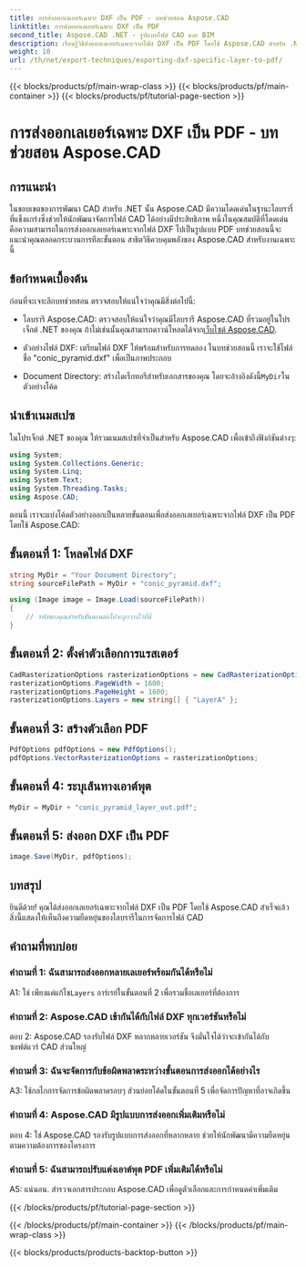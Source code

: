 ```yaml
---
title: การส่งออกเลเยอร์เฉพาะ DXF เป็น PDF - บทช่วยสอน Aspose.CAD
linktitle: การส่งออกเลเยอร์เฉพาะ DXF เป็น PDF
second_title: Aspose.CAD .NET - รูปแบบไฟล์ CAD และ BIM
description: เรียนรู้วิธีส่งออกเลเยอร์เฉพาะจากไฟล์ DXF เป็น PDF โดยใช้ Aspose.CAD สำหรับ .NET ปฏิบัติตามคำแนะนำทีละขั้นตอนนี้เพื่อการผสานรวมที่ราบรื่น
weight: 10
url: /th/net/export-techniques/exporting-dxf-specific-layer-to-pdf/
---
```


{{< blocks/products/pf/main-wrap-class >}}
{{< blocks/products/pf/main-container >}}
{{< blocks/products/pf/tutorial-page-section >}}

# การส่งออกเลเยอร์เฉพาะ DXF เป็น PDF - บทช่วยสอน Aspose.CAD

## การแนะนำ

ในขอบเขตของการพัฒนา CAD สำหรับ .NET นั้น Aspose.CAD มีความโดดเด่นในฐานะไลบรารี่ที่แข็งแกร่งซึ่งช่วยให้นักพัฒนาจัดการไฟล์ CAD ได้อย่างมีประสิทธิภาพ หนึ่งในคุณสมบัติที่โดดเด่นคือความสามารถในการส่งออกเลเยอร์เฉพาะจากไฟล์ DXF ไปเป็นรูปแบบ PDF บทช่วยสอนนี้จะแนะนำคุณตลอดกระบวนการทีละขั้นตอน สาธิตวิธีควบคุมพลังของ Aspose.CAD สำหรับงานเฉพาะนี้

## ข้อกำหนดเบื้องต้น

ก่อนที่จะเจาะลึกบทช่วยสอน ตรวจสอบให้แน่ใจว่าคุณมีสิ่งต่อไปนี้:

-  ไลบรารี Aspose.CAD: ตรวจสอบให้แน่ใจว่าคุณมีไลบรารี Aspose.CAD ที่รวมอยู่ในโปรเจ็กต์ .NET ของคุณ ถ้าไม่เช่นนั้นคุณสามารถดาวน์โหลดได้จาก[เว็บไซต์ Aspose.CAD](https://releases.aspose.com/cad/net/).

- ตัวอย่างไฟล์ DXF: เตรียมไฟล์ DXF ให้พร้อมสำหรับการทดลอง ในบทช่วยสอนนี้ เราจะใช้ไฟล์ชื่อ "conic_pyramid.dxf" เพื่อเป็นภาพประกอบ

-  Document Directory: สร้างไดเร็กทอรีสำหรับเอกสารของคุณ โดยจะอ้างอิงดังนี้`MyDir`ในตัวอย่างโค้ด

## นำเข้าเนมสเปซ

ในโปรเจ็กต์ .NET ของคุณ ให้รวมเนมสเปซที่จำเป็นสำหรับ Aspose.CAD เพื่อเข้าถึงฟังก์ชันต่างๆ:

```csharp
using System;
using System.Collections.Generic;
using System.Linq;
using System.Text;
using System.Threading.Tasks;
using Aspose.CAD;
```

ตอนนี้ เราจะแบ่งโค้ดตัวอย่างออกเป็นหลายขั้นตอนเพื่อส่งออกเลเยอร์เฉพาะจากไฟล์ DXF เป็น PDF โดยใช้ Aspose.CAD:

## ขั้นตอนที่ 1: โหลดไฟล์ DXF

```csharp
string MyDir = "Your Document Directory";
string sourceFilePath = MyDir + "conic_pyramid.dxf";

using (Image image = Image.Load(sourceFilePath))
{
    // รหัสของคุณสำหรับขั้นตอนต่อไปจะถูกวางไว้ที่นี่
}
```

## ขั้นตอนที่ 2: ตั้งค่าตัวเลือกการแรสเตอร์

```csharp
CadRasterizationOptions rasterizationOptions = new CadRasterizationOptions();
rasterizationOptions.PageWidth = 1600;
rasterizationOptions.PageHeight = 1600;
rasterizationOptions.Layers = new string[] { "LayerA" };
```

## ขั้นตอนที่ 3: สร้างตัวเลือก PDF

```csharp
PdfOptions pdfOptions = new PdfOptions();
pdfOptions.VectorRasterizationOptions = rasterizationOptions;
```

## ขั้นตอนที่ 4: ระบุเส้นทางเอาต์พุต

```csharp
MyDir = MyDir + "conic_pyramid_layer_out.pdf";
```

## ขั้นตอนที่ 5: ส่งออก DXF เป็น PDF

```csharp
image.Save(MyDir, pdfOptions);
```

## บทสรุป

ยินดีด้วย! คุณได้ส่งออกเลเยอร์เฉพาะจากไฟล์ DXF เป็น PDF โดยใช้ Aspose.CAD สำเร็จแล้ว สิ่งนี้แสดงให้เห็นถึงความยืดหยุ่นของไลบรารีในการจัดการไฟล์ CAD

## คำถามที่พบบ่อย

### คำถามที่ 1: ฉันสามารถส่งออกหลายเลเยอร์พร้อมกันได้หรือไม่

 A1: ใช่ เพียงแค่แก้ไข`Layers` อาร์เรย์ในขั้นตอนที่ 2 เพื่อรวมชื่อเลเยอร์ที่ต้องการ

### คำถามที่ 2: Aspose.CAD เข้ากันได้กับไฟล์ DXF ทุกเวอร์ชันหรือไม่

ตอบ 2: Aspose.CAD รองรับไฟล์ DXF หลากหลายเวอร์ชัน จึงมั่นใจได้ว่าจะเข้ากันได้กับซอฟต์แวร์ CAD ส่วนใหญ่

### คำถามที่ 3: ฉันจะจัดการกับข้อผิดพลาดระหว่างขั้นตอนการส่งออกได้อย่างไร

A3: ใช้กลไกการจัดการข้อผิดพลาดรอบๆ ส่วนย่อยโค้ดในขั้นตอนที่ 5 เพื่อจัดการปัญหาที่อาจเกิดขึ้น

### คำถามที่ 4: Aspose.CAD มีรูปแบบการส่งออกเพิ่มเติมหรือไม่

ตอบ 4: ใช่ Aspose.CAD รองรับรูปแบบการส่งออกที่หลากหลาย ช่วยให้นักพัฒนามีความยืดหยุ่นตามความต้องการของโครงการ

### คำถามที่ 5: ฉันสามารถปรับแต่งเอาต์พุต PDF เพิ่มเติมได้หรือไม่

A5: แน่นอน. สำรวจเอกสารประกอบ Aspose.CAD เพื่อดูตัวเลือกและการกำหนดค่าเพิ่มเติม

{{< /blocks/products/pf/tutorial-page-section >}}

{{< /blocks/products/pf/main-container >}}
{{< /blocks/products/pf/main-wrap-class >}}

{{< blocks/products/products-backtop-button >}}
